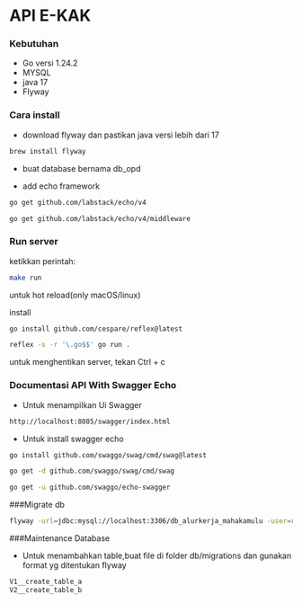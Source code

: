 # API E-KAK 


### Kebutuhan

- Go versi 1.24.2
- MYSQL
- java 17
- Flyway


### Cara install

- download flyway dan pastikan java versi lebih dari 17
```sh
brew install flyway
```

- buat database bernama db_opd

- add echo framework
```sh
go get github.com/labstack/echo/v4
```

```sh
go get github.com/labstack/echo/v4/middleware
```


### Run server

ketikkan perintah:

```sh
make run
```

untuk hot reload(only macOS/linux)

install
```sh
go install github.com/cespare/reflex@latest
```

```sh
reflex -s -r '\.go$$' go run .
```


untuk menghentikan server, tekan Ctrl + c



### Documentasi API With Swagger Echo
- Untuk menampilkan Ui Swagger
```sh
http://localhost:8085/swagger/index.html
```

- Untuk install swagger echo
```sh
go install github.com/swaggo/swag/cmd/swag@latest
```
```sh
go get -d github.com/swaggo/swag/cmd/swag
```
```sh
go get -u github.com/swaggo/echo-swagger
```

###Migrate db
```sh
flyway -url=jdbc:mysql://localhost:3306/db_alurkerja_mahakamulu -user=root -password=agnar -locations=filesystem:./db/migrations migrate
```

###Maintenance Database
- Untuk menambahkan table,buat file di folder db/migrations dan gunakan format yg ditentukan flyway
```sh
V1__create_table_a
V2__create_table_b
```
